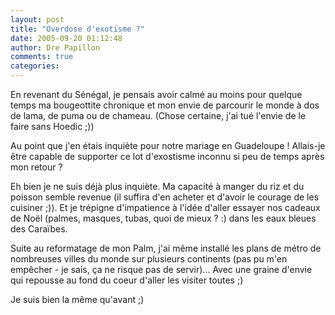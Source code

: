 ```yaml
---
layout: post
title: "Overdose d'exotisme ?"
date: 2005-09-20 01:12:48
author: Dre Papillon
comments: true
categories: 
---
```



En revenant du Sénégal, je pensais avoir calmé au moins pour quelque temps ma bougeottite chronique et mon envie de parcourir le monde à dos de lama, de puma ou de chameau.  (Chose certaine, j'ai tué l'envie de le faire sans Hoedic ;))

Au point que j'en étais inquiète pour notre mariage en Guadeloupe !  Allais-je être capable de supporter ce lot d'exostisme inconnu si peu de temps après mon retour ?

Eh bien je ne suis déjà plus inquiète.  Ma capacité à manger du riz et du poisson semble revenue (il suffira d'en acheter et d'avoir le courage de les cuisiner ;)).  Et je trépigne d'impatience à l'idée d'aller essayer nos cadeaux de Noël (palmes, masques, tubas, quoi de mieux ? :) dans les eaux bleues des Caraïbes.

Suite au reformatage de mon Palm, j'ai même installé les plans de métro de nombreuses villes du monde sur plusieurs continents (pas pu m'en empêcher - je sais, ça ne risque pas de servir)...  Avec une graine d'envie qui repousse au fond du coeur d'aller les visiter toutes ;)

Je suis bien la même qu'avant ;)